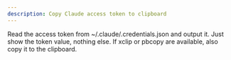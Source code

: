 ```yaml
---
description: Copy Claude access token to clipboard
---
```


Read the access token from ~/.claude/.credentials.json and output it. Just show the token value, nothing else. If xclip or pbcopy are available, also copy it to the clipboard.
